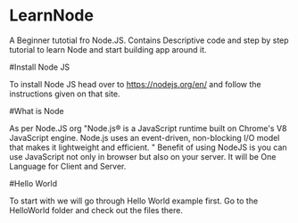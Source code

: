 # LearnNode

A Beginner tutotial fro Node.JS. Contains Descriptive code and step by step tutorial to learn Node and start building app around it.

#Install Node JS

To install Node JS head over to https://nodejs.org/en/ and follow the instructions given on that site.

#What is Node

As per Node.JS org
"Node.js® is a JavaScript runtime built on Chrome's V8 JavaScript engine. Node.js uses an event-driven, non-blocking I/O model that makes it lightweight and efficient. "
Benefit of using NodeJS is you can use JavaScript not only in browser but also on your server. It will be One Language for Client and Server.

#Hello World

To start with we will go through Hello World example first. Go to the HelloWorld folder and check out the files there.
